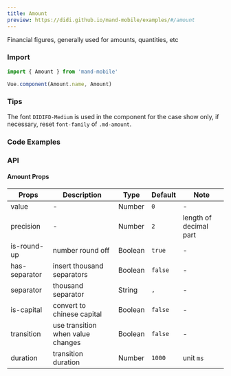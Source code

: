 ```yaml
---
title: Amount
preview: https://didi.github.io/mand-mobile/examples/#/amount
---
```


Financial figures, generally used for amounts, quantities, etc

### Import

```javascript
import { Amount } from 'mand-mobile'

Vue.component(Amount.name, Amount)
```

### Tips

The font `DIDIFD-Medium` is used in the component for the case show only, if necessary, reset `font-family` of `.md-amount`.

### Code Examples
<!-- DEMO -->

### API

#### Amount Props
| Props | Description | Type | Default | Note |
|----|-----|------|------|------|
|value|-|Number|`0`|-|
|precision|-|Number|`2`|length of decimal part|
|is-round-up|number round off|Boolean|`true`|-|
|has-separator|insert thousand separators|Boolean|`false`|-|
|separator|thousand separator|String|`,`|-|
|is-capital|convert to chinese capital|Boolean|`false`|-|
|transition|use transition when value changes|Boolean|`false`|-|
|duration|transition duration|Number|`1000`|unit `ms`|
